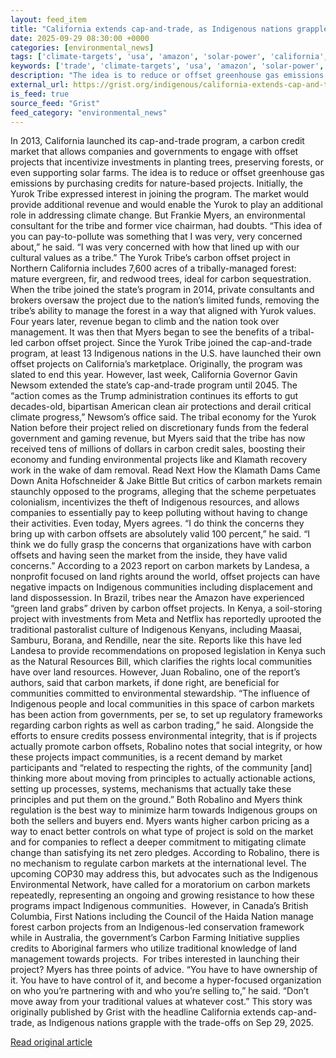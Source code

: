 ```yaml
---
layout: feed_item
title: "California extends cap-and-trade, as Indigenous nations grapple with the trade-offs"
date: 2025-09-29 08:30:00 +0000
categories: [environmental_news]
tags: ['climate-targets', 'usa', 'amazon', 'solar-power', 'california', 'renewable-energy', 'year-2023', 'australia', 'oceania', 'rainforest']
keywords: ['trade', 'climate-targets', 'usa', 'amazon', 'solar-power', 'california', 'extends']
description: "The idea is to reduce or offset greenhouse gas emissions by purchasing credits for nature-based projects"
external_url: https://grist.org/indigenous/california-extends-cap-and-trade-as-indigenous-nations-grapple-with-the-tradeoffs/
is_feed: true
source_feed: "Grist"
feed_category: "environmental_news"
---
```


In 2013, California launched its cap-and-trade program, a carbon credit market that allows companies and governments to engage with offset projects that incentivize investments in planting trees, preserving forests, or even supporting solar farms. The idea is to reduce or offset greenhouse gas emissions by purchasing credits for nature-based projects. Initially, the Yurok Tribe expressed interest in joining the program. The market would provide additional revenue and would enable the Yurok to play an additional role in addressing climate change. But Frankie Myers, an environmental consultant for the tribe and former vice chairman, had doubts. “This idea of you can pay-to-pollute was something that I was very, very concerned about,” he said. “I was very concerned with how that lined up with our cultural values as a tribe.” The Yurok Tribe’s carbon offset project in Northern California includes 7,600 acres of a tribally-managed forest: mature evergreen, fir, and redwood trees, ideal for carbon sequestration. When the tribe joined the state’s program in 2014, private consultants and brokers oversaw the project due to the nation’s limited funds, removing the tribe’s ability to manage the forest in a way that aligned with Yurok values. Four years later, revenue began to climb and the nation took over management. It was then that Myers began to see the benefits of a tribal-led carbon offset project. Since the Yurok Tribe joined the cap-and-trade program, at least 13 Indigenous nations in the U.S. have launched their own offset projects on California’s marketplace. Originally, the program was slated to end this year. However, last week, California Governor Gavin Newsom extended the state&#8217;s cap-and-trade program until 2045. The “action comes as the Trump administration continues its efforts to gut decades-old, bipartisan American clean air protections and derail critical climate progress,” Newsom’s office said. The tribal economy for the Yurok Nation before their project relied on discretionary funds from the federal government and gaming revenue, but Myers said that the tribe has now received tens of millions of dollars in carbon credit sales, boosting their economy and funding environmental projects like and Klamath recovery work in the wake of dam removal. Read Next How the Klamath Dams Came Down Anita Hofschneider &#038; Jake Bittle But critics of carbon markets remain staunchly opposed to the programs, alleging that the scheme perpetuates colonialism, incentivizes the theft of Indigenous resources, and allows companies to essentially pay to keep polluting without having to change their activities. Even today, Myers agrees. “I do think the concerns they bring up with carbon offsets are absolutely valid 100 percent,” he said. “I think we do fully grasp the concerns that organizations have with carbon offsets and having seen the market from the inside, they have valid concerns.” According to a 2023 report on carbon markets by Landesa, a nonprofit focused on land rights around the world, offset projects can have negative impacts on Indigenous communities including displacement and land dispossession. In Brazil, tribes near the Amazon have experienced &#8220;green land grabs&#8221; driven by carbon offset projects. In Kenya, a soil-storing project with investments from Meta and Netflix has reportedly uprooted the traditional pastoralist culture of Indigenous Kenyans, including Maasai, Samburu, Borana, and Rendille, near the site. Reports like this have led Landesa to provide recommendations on proposed legislation in Kenya such as the Natural Resources Bill, which clarifies the rights local communities have over land resources. However, Juan Robalino, one of the report’s authors, said that carbon markets, if done right, are beneficial for communities committed to environmental stewardship. &#8220;The influence of Indigenous people and local communities in this space of carbon markets has been action from governments, per se, to set up regulatory frameworks regarding carbon rights as well as carbon trading,” he said. Alongside the efforts to ensure credits possess environmental integrity, that is if projects actually promote carbon offsets, Robalino notes that social integrity, or how these projects impact communities, is a recent demand by market participants and “related to respecting the rights, of the community [and] thinking more about moving from principles to actually actionable actions, setting up processes, systems, mechanisms that actually take these principles and put them on the ground.&#8221; Both Robalino and Myers think regulation is the best way to minimize harm towards Indigenous groups on both the sellers and buyers end. Myers wants higher carbon pricing as a way to enact better controls on what type of project is sold on the market and for companies to reflect a deeper commitment to mitigating climate change than satisfying its net zero pledges. According to Robalino, there is no mechanism to regulate carbon markets at the international level. The upcoming COP30 may address this, but advocates such as the Indigenous Environmental Network, have called for a moratorium on carbon markets repeatedly, representing an ongoing and growing resistance to how these programs impact Indigenous communities.&nbsp; However, in Canada’s British Columbia, First Nations including the Council of the Haida Nation manage forest carbon projects from an Indigenous-led conservation framework while in Australia, the government’s Carbon Farming Initiative supplies credits to Aboriginal farmers who utilize traditional knowledge of land management towards projects.&nbsp; For tribes interested in launching their project? Myers has three points of advice. “You have to have ownership of it. You have to have control of it, and become a hyper-focused organization on who you&#8217;re partnering with and who you&#8217;re selling to,” he said. “Don&#8217;t move away from your traditional values at whatever cost.” This story was originally published by Grist with the headline California extends cap-and-trade, as Indigenous nations grapple with the trade-offs on Sep 29, 2025.

[Read original article](https://grist.org/indigenous/california-extends-cap-and-trade-as-indigenous-nations-grapple-with-the-tradeoffs/)
